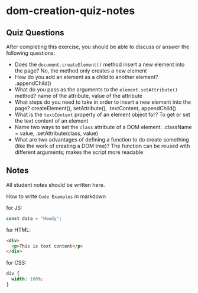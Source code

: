 # dom-creation-quiz-notes

## Quiz Questions

After completing this exercise, you should be able to discuss or answer the following questions:

- Does the `document.createElement()` method insert a new element into the page?
No, the method only creates a new element
- How do you add an element as a child to another element?
.appendChild()
- What do you pass as the arguments to the `element.setAttribute()` method?
name of the attribute, value of the attribute
- What steps do you need to take in order to insert a new element into the page?
createElement(), setAttribute(), .textContent, appendChild()
- What is the `textContent` property of an element object for?
To get or set the text content of an element
- Name two ways to set the `class` attribute of a DOM element.
.className = value, .setAttribute(class, value)
- What are two advantages of defining a function to do create something (like the work of creating a DOM tree)?
The function can be reused with different arguments; makes the script more readable

## Notes

All student notes should be written here.


How to write `Code Examples` in markdown

for JS:

```javascript
const data = "Howdy";
```

for HTML:

```html
<div>
  <p>This is text content</p>
</div>
```

for CSS:

```css
div {
  width: 100%;
}
```
